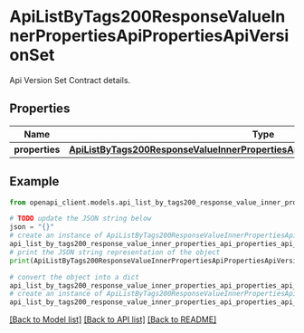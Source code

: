 # ApiListByTags200ResponseValueInnerPropertiesApiPropertiesApiVersionSet

Api Version Set Contract details.

## Properties

Name | Type | Description | Notes
------------ | ------------- | ------------- | -------------
**properties** | [**ApiListByTags200ResponseValueInnerPropertiesApiPropertiesApiVersionSetProperties**](ApiListByTags200ResponseValueInnerPropertiesApiPropertiesApiVersionSetProperties.md) |  | [optional] 

## Example

```python
from openapi_client.models.api_list_by_tags200_response_value_inner_properties_api_properties_api_version_set import ApiListByTags200ResponseValueInnerPropertiesApiPropertiesApiVersionSet

# TODO update the JSON string below
json = "{}"
# create an instance of ApiListByTags200ResponseValueInnerPropertiesApiPropertiesApiVersionSet from a JSON string
api_list_by_tags200_response_value_inner_properties_api_properties_api_version_set_instance = ApiListByTags200ResponseValueInnerPropertiesApiPropertiesApiVersionSet.from_json(json)
# print the JSON string representation of the object
print(ApiListByTags200ResponseValueInnerPropertiesApiPropertiesApiVersionSet.to_json())

# convert the object into a dict
api_list_by_tags200_response_value_inner_properties_api_properties_api_version_set_dict = api_list_by_tags200_response_value_inner_properties_api_properties_api_version_set_instance.to_dict()
# create an instance of ApiListByTags200ResponseValueInnerPropertiesApiPropertiesApiVersionSet from a dict
api_list_by_tags200_response_value_inner_properties_api_properties_api_version_set_from_dict = ApiListByTags200ResponseValueInnerPropertiesApiPropertiesApiVersionSet.from_dict(api_list_by_tags200_response_value_inner_properties_api_properties_api_version_set_dict)
```
[[Back to Model list]](../README.md#documentation-for-models) [[Back to API list]](../README.md#documentation-for-api-endpoints) [[Back to README]](../README.md)


